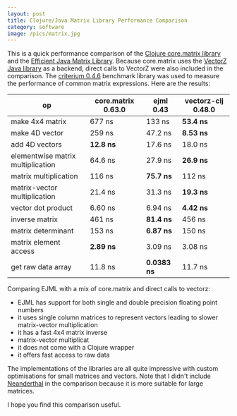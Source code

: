 ```yaml
---
layout: post
title: Clojure/Java Matrix Library Performance Comparison
category: software
image: /pics/matrix.jpg
---
```


This is a quick performance comparison of the [Clojure core.matrix library][1] and the [Efficient Java Matrix Library][2].
Because core.matrix uses the [VectorZ Java library][3] as a backend, direct calls to VectorZ were also included in the comparison.
The [criterium 0.4.6][4] benchmark library was used to measure the performance of common matrix expressions.
Here are the results:

| op                                | core.matrix 0.63.0 | ejml 0.43     | vectorz-clj 0.48.0 |
|-----------------------------------|--------------------|---------------|--------------------|
| make 4x4 matrix                   | 677 ns             | 133 ns        | **53.4 ns**        |
| make 4D vector                    | 259 ns             | 47.2 ns       | **8.53 ns**        |
| add 4D vectors                    | **12.8 ns**        | 17.6 ns       | 18.0 ns            |
| elementwise matrix multiplication | 64.6 ns            | 27.9 ns       | **26.9 ns**        |
| matrix multiplication             | 116 ns             | **75.7 ns**   | 112 ns             |
| matrix-vector multiplication      | 21.4 ns            | 31.3 ns       | **19.3 ns**        |
| vector dot product                | 6.60 ns            | 6.94 ns       | **4.42 ns**        |
| inverse matrix                    | 461 ns             | **81.4 ns**   | 456 ns             |
| matrix determinant                | 153 ns             | **6.87 ns**   | 150 ns             |
| matrix element access             | **2.89 ns**        | 3.09 ns       | 3.08 ns            |
| get raw data array                | 11.8 ns            | **0.0383 ns** | 11.7 ns            |

Comparing EJML with a mix of core.matrix and direct calls to vectorz:
* EJML has support for both single and double precision floating point numbers
* it uses single column matrices to represent vectors leading to slower matrix-vector multiplication
* it has a fast 4x4 matrix inverse
* matrix-vector multiplicat
* it does not come with a Clojure wrapper
* it offers fast access to raw data

The implementations of the libraries are all quite impressive with custom optimisations for small matrices and vectors.
Note that I didn't include [Neanderthal][5] in the comparison because it is more suitable for large matrices.

I hope you find this comparison useful.

[1]: https://mikera.github.io/core.matrix/
[2]: http://ejml.org/
[3]: https://github.com/mikera/vectorz
[4]: https://github.com/mikera/vectorz
[5]: https://neanderthal.uncomplicate.org/
